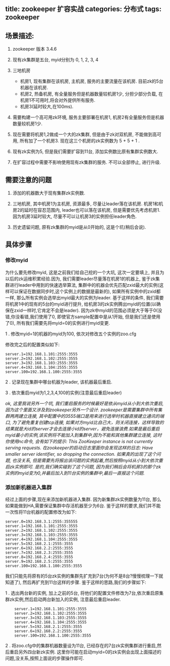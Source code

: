 

title: zookeeper 扩容实战
categories: 分布式
tags: zookeeper
---

## 场景描述:

1. zookeeper 版本 3.4.6

2. 现有zk集群是五台, myid分别为 0, 1, 2, 3, 4

3. 三地机房
    
    * 机房1, 现有集群在该机房, 主机房, 服务的主要流量在该机房. 目前zk的5台机器在该机房. 
    * 机房2, 热备机房, 有全量服务但是机器数量较机房1少, 分担少部分负载, 在机房1不可用时,将会对外提供所有服务.
    * 机房3(延时较大,在100ms).

4. 需要构建一个高可用zk环境, 服务主要部署在机房1, 机房2有全量服务但是机器数量较机房1少. 

5. 现在需要将机房1,2做成一个大的zk集群, 但是由于zk对双机房, 不能做到高可用, 所有加了一个机房3. 现在这三个机房的zk实例数为 5 + 5 + 1 .

6. 现有zk实例为5, 但是我们需要扩容到11台, 添加实例数比原有集群实例数大.

7. 在扩容过程中需要不影响使用现有zk集群的服务. 不可以全部停止, 进行升级.


## 需要注意的问题

1. 添加的机器数大于现有集群zk实例数.

2. 三地机房, 其中机房1为主机房, 资源最多, 尽量让leader落在该机房. 机房1和机房2的延时在容忍范围内, leader也可以落在该机房, 但是需要优先考虑机房1. 因为机房3延时较大, 尽量不可以让机房3的实例担任leader角色.

3. 历史遗留问题, 原有zk集群的myid是从0开始的, 这是个坑(稍后会说).


## 具体步骤

### 修改myid 

  为什么要先修改myid, 这是之前我们给自己挖的一个大坑, 这次一定要填上, 并且为以后的zk运维积累经验.因为, 我们需要leader尽量落在机房1的机器上, 鉴于zk集群进行leader中用到的快速选举算法, 集群中的机器会优先匹配zxid最大的实例(这样可以保证在数据同步时,这个实例上的数据是最新的), 如果所有实例中的zxid都一样, 那么所有实例会选举出myid最大的实例为leader. 基于这样的条件, 我们需要将机房1中的现有的5台的myid进行提升, 给机房3的zk实例腾出myid的位置(以确保在zxid一样时,它肯定不会是leader). 因为zk中myid的范围必须是大于等于0(没错,你没看错,我们使用了0, 即使官方sample配置中是从1开始, 但是我们还是使用了0), 所有我们需要先将myid=0的实例进行myid变更. 
  

1 . 修改myid=1的机器的myid为100, 依次对修改五个实例的zoo.cfg
   
  修改完之后的配置类似如下:
  		
	  		
	server.1=192.168.1.101:2555:3555
	server.2=192.168.1.102:2555:3555
	server.3=192.168.1.103:2555:3555
	server.4=192.168.1.104:2555:3555
	server.100=192.168.1.100:2555:3555

2 . 记录现在集群中哪台机器为leader, 该机器最后重启.

3 . 依次重启myid为1,2,3,4,100的实例(注意最后重启leader)

*ok, 这里我说另外一个坑, 我们重启服务的时候最好是依从myid从小到大依次重启, 因为这个里面又涉及到zookeeper另外一个设计.
 zookeeper是需要集群中所有集群两两建立连接, 其中配置中的3555端口是用来进行选举时机器直接建立通讯的端口, 为了避免重复创建tcp连接,
 如果对方myid比自己大，则关闭连接，这样导致的结果就是大id的server才会去连接小id的server，避免连接浪费.如果是最后重启myid最小的实例,该实例将不能加入到集群中,因为不能和其他集群建立连接, 这时你使用nc命令, 会有如下的提示: This ZooKeeper instance is not currently serving requests. 在zookeeper的启动日志里面你会发现这样的日志: Have smaller server identifier, so dropping the connection. 如果真的出现了这个问题, 也没关系, 但是需要先将报出该问题的实例起着,然后按照myid从小到大依次重启zk实例即可. 是的,我们确实碰到了这个问题, 因为我们稍后会将机房3的那个zk实例的myid变为0,并最后加入到11台实例的集群中,最后一直报这个问题.*


### 添加新机器进入集群

经过上面的步骤,现在来添加新机器进入集群. 因为新集群zk实例数量为11台, 那么如果能做到HA,需要保证集群中存活机器至少为6台. 鉴于这样的要求,我们并不能一次性将11台机器的配置修改为如下:
	

	server.0=192.168.3.1:2555:355555
	server.1=192.168.1.101:2555:3555
	server.2=192.168.1.102:2555:3555
	server.3=192.168.1.103:2555:3555
	server.4=192.168.1.104:2555:3555
	server.5=192.168.2.1:2555:3555
	server.6=192.168.2.2:2555:3555
	server.7=192.168.2.3:2555:3555
	server.8=192.168.2.4:2555:3555
	server.9=192.168.2.5:2555:3555
	server.100=192.168.1.100:2555:3555 



	
我们只能先将原有的5台zk实例的集群先扩充到7台(为何不是8台?慢慢梳理一下就知道了), 然后再扩充到11台这样的步骤. 鉴于这样的思路,我们的步骤如下:

1 . 选出两台新的实例, 加上之前的5台, 将他们的配置文件修改为7台,依次重启原集群zk实例,然后启动两台新加入的实例, 注意最后重启leader.
      
       	
		server.1=192.168.1.101:2555:3555
		server.2=192.168.1.102:2555:3555
		server.3=192.168.1.103:2555:3555
		server.4=192.168.1.104:2555:3555
		server.5=192.168.2.1:2555:3555
		server.6=192.168.2.2:2555:3555
		server.100=192.168.1.100:2555:3555 
		

	




2 . 将zoo.cfg中的集群机器数量设为11台, 已经存在的7台zk实例集群进行重启,然后重启另外四台新zk实例. 这里你可能在启动myid=0的zk实例会出现上面描述的问题,没关系,按照上面说的步骤操作即可.















